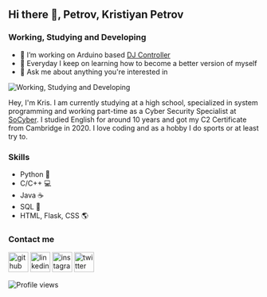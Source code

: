 ## Hi there 👋, Petrov, Kristiyan Petrov
### Working, Studying and Developing

- 🔭 I’m working on Arduino based [DJ Controller](https://github.com/krispetrov/dj-controller) 
- 🌱 Everyday I keep on learning how to become a better version of myself 
- 💬 Ask me about anything you're interested in 

![Working, Studying and Developing](https://external-content.duckduckgo.com/iu/?u=https%3A%2F%2Fstatic01.nyt.com%2Fimages%2F2019%2F01%2F03%2Fbusiness%2F03Techfix-illo%2F03Techfix-illo-articleLarge.gif%3Fquality%3D75%26auto%3Dwebp%26disable%3Dupscale&f=1&nofb=1)

Hey, I'm Kris. I am currently studying at a high school, specialized in system programming and working part-time as a Cyber Security Specialist at [SoCyber](https://so-cyber.com). I studied English for around 10 years and got my C2 Certificate from Cambridge in 2020. I love coding and as a hobby I do sports or at least try to.

### Skills
- Python 🐍
- C/C++ 💻 
- Java ☕
- SQL 💾 
- HTML, Flask, CSS 🌎

### Contact me

[<img src='https://cdn.jsdelivr.net/npm/simple-icons@3.0.1/icons/github.svg' alt='github' height='40'>](https://github.com/krispetrov)  [<img src='https://cdn.jsdelivr.net/npm/simple-icons@3.0.1/icons/linkedin.svg' alt='linkedin' height='40'>](https://www.linkedin.com/in/kris-petrov/)  [<img src='https://cdn.jsdelivr.net/npm/simple-icons@3.0.1/icons/instagram.svg' alt='instagram' height='40'>](https://www.instagram.com/kristiyanpetrow/)  [<img src='https://cdn.jsdelivr.net/npm/simple-icons@3.0.1/icons/twitter.svg' alt='twitter' height='40'>](https://twitter.com/yanpetrow)  

![Profile views](https://gpvc.arturio.dev/krispetrov)  

